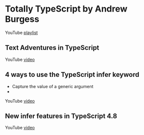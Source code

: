 # Totally TypeScript by Andrew Burgess

YouTube [playlist](https://www.youtube.com/playlist?list=PL_L_J_Lv0U2owwNFXCoAy3BFPntY2Ry8_)

## Text Adventures in TypeScript

YouTube [video](https://www.youtube.com/watch?v=Jrd1TfZ-KD4&list=PL_L_J_Lv0U2owwNFXCoAy3BFPntY2Ry8_&index=10&t=191s)

## 4 ways to use the TypeScript infer keyword

- Capture the value of a generic argument
- 

YouTube [video](https://www.youtube.com/watch?v=3Fxoxg_FMpg&t=351s)



## New **infer** features in TypeScript 4.8

YouTube [video](https://www.youtube.com/watch?v=4eszSJK2LxA&list=PL_L_J_Lv0U2owwNFXCoAy3BFPntY2Ry8_&index=4) 